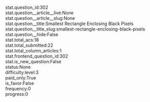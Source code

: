 stat.question_id:302  
stat.question__article__live:None  
stat.question__article__slug:None  
stat.question__title:Smallest Rectangle Enclosing Black Pixels  
stat.question__title_slug:smallest-rectangle-enclosing-black-pixels  
stat.question__hide:False  
stat.total_acs:18  
stat.total_submitted:22  
stat.total_column_articles:1  
stat.frontend_question_id:302  
stat.is_new_question:False  
status:None  
difficulty.level:3  
paid_only:True  
is_favor:False  
frequency:0  
progress:0  
